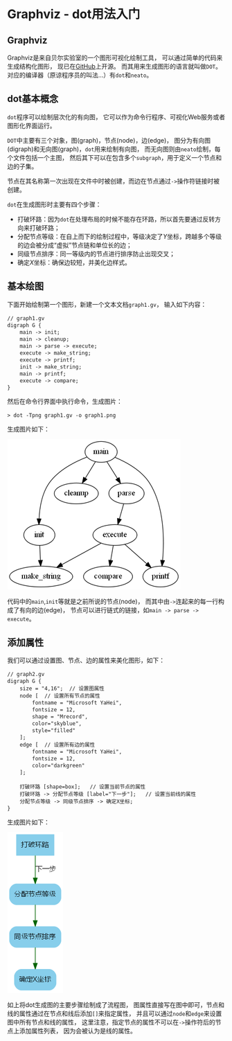 # Graphviz - dot用法入门

## Graphviz

Graphviz是来自贝尔实验室的一个图形可视化绘制工具，
可以通过简单的代码来生成结构化图形，
现已在[GitHub](https://github.com/ellson/graphviz)上开源。
而其用来生成图形的语言就叫做`DOT`。
对应的编译器（原谅程序员的叫法...）有`dot`和`neato`。

## dot基本概念

`dot`程序可以绘制层次化的有向图，
它可以作为命令行程序、可视化Web服务或者图形化界面运行。
  
`DOT`中主要有三个对象，图(graph)，节点(node)，边(edge)，
图分为有向图(digraph)和无向图(graph)，`dot`用来绘制有向图，
而无向图则由`neato`绘制，每个文件包括一个主图，
然后其下可以在包含多个`subgraph`，用于定义一个节点和边的子集。
  
节点在其名称第一次出现在文件中时被创建，而边在节点通过`->`操作符链接时被创建。

`dot`在生成图形时主要有四个步骤：

 - 打破环路：因为`dot`在处理布局的时候不能存在环路，所以首先要通过反转方向来打破环路；
 - 分配节点等级：在自上而下的绘制过程中，等级决定了*Y*坐标，跨越多个等级的边会被分成“虚拟”节点链和单位长的边；
 - 同级节点排序：同一等级内的节点进行排序防止出现交叉；
 - 确定*X*坐标：确保边较短，并美化边样式。

## 基本绘图

下面开始绘制第一个图形，新建一个文本文档`graph1.gv`，
输入如下内容：

```
// graph1.gv
digraph G {
    main -> init;
    main -> cleanup;
    main -> parse -> execute;
    execute -> make_string;
    execute -> printf;
    init -> make_string;
    main -> printf;
    execute -> compare;
}
```

然后在命令行界面中执行命令，生成图片：

```
> dot -Tpng graph1.gv -o graph1.png
```

生成图片如下：

![](images/graphviz_dot/graph1.png)

代码中的`main`,`init`等就是之前所说的节点(node)，
而其中由`->`连起来的每一行构成了有向的边(edge)，
节点可以进行链式的链接，如`main -> parse -> execute`。

## 添加属性

我们可以通过设置图、节点、边的属性来美化图形，如下：

```
// graph2.gv
digraph G {
    size = "4,16";  // 设置图属性
    node [  // 设置所有节点的属性  
        fontname = "Microsoft YaHei", 
        fontsize = 12, 
        shape = "Mrecord", 
        color="skyblue", 
        style="filled"
    ];
    edge [  // 设置所有边的属性
        fontname = "Microsoft YaHei", 
        fontsize = 12, 
        color="darkgreen"
    ];
    
    打破环路 [shape=box];   // 设置当前节点的属性
    打破环路 -> 分配节点等级 [label="下一步"];   // 设置当前线的属性
    分配节点等级 -> 同级节点排序 -> 确定X坐标;
}
```

生成图片如下：

![](images/graphviz_dot/graph2.png)

如上将dot生成图的主要步骤绘制成了流程图，
图属性直接写在图中即可，节点和线的属性通过在节点和线后添加`[]`来指定属性，
并且可以通过`node`和`edge`来设置图中所有节点和线的属性，
这里注意，指定节点的属性不可以在`->`操作符后的节点上添加属性列表，
因为会被认为是线的属性。